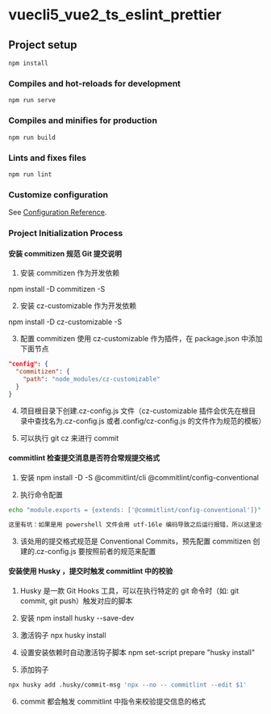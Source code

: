 # vuecli5_vue2_ts_eslint_prettier

## Project setup

```
npm install
```

### Compiles and hot-reloads for development

```
npm run serve
```

### Compiles and minifies for production

```
npm run build
```

### Lints and fixes files

```
npm run lint
```

### Customize configuration

See [Configuration Reference](https://cli.vuejs.org/config/).

### Project Initialization Process

#### 安装 commitizen 规范 Git 提交说明

1. 安装 commitizen 作为开发依赖

npm install -D commitizen -S

2. 安装 cz-customizable 作为开发依赖

npm install -D cz-customizable -S

3. 配置 commitizen 使用 cz-customizable 作为插件，在 package.json 中添加下面节点

```json
"config": {
  "commitizen": {
    "path": "node_modules/cz-customizable"
  }
}
```

4. 项目根目录下创建.cz-config.js 文件（cz-customizable 插件会优先在根目录中查找名为.cz-config.js 或者.config/cz-config.js 的文件作为规范的模板）

5. 可以执行 git cz 来进行 commit

#### commitlint 检查提交消息是否符合常规提交格式

1. 安装 npm install -D -S @commitlint/cli @commitlint/config-conventional

2. 执行命令配置

```bash
echo "module.exports = {extends: ['@commitlint/config-conventional']}" > commitlint.config.js

这里有坑：如果是用 powershell 文件会用 utf-16le 编码导致之后运行报错，所以这里这个 commitlint.config.js 需手动创建，再将内容复制进去
```

3. 该处用的提交格式规范是 Conventional Commits，预先配置 commitizen 创建的.cz-config.js 要按照前者的规范来配置

#### 安装使用 Husky ，提交时触发 commitlint 中的校验

1. Husky 是一款 Git Hooks 工具，可以在执行特定的 git 命令时（如: git commit, git push）触发对应的脚本

2. 安装 npm install husky --save-dev

3. 激活钩子 npx husky install

4. 设置安装依赖时自动激活钩子脚本 npm set-script prepare "husky install"

5. 添加钩子

```bash
npx husky add .husky/commit-msg 'npx --no -- commitlint --edit $1'
```

6. commit 都会触发 commitlint 中指令来校验提交信息的格式
